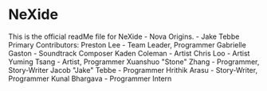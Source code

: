 # NeXide

This is the official readMe file for NeXide - Nova Origins.
                                                          - Jake Tebbe
Primary Contributors:
Preston Lee - Team Leader, Programmer
Gabrielle Gaston - Soundtrack Composer
Kaden Coleman - Artist
Chris Loo - Artist
Yuming Tsang - Artist, Programmer
Xuanshuo "Stone" Zhang - Programmer, Story-Writer
Jacob "Jake" Tebbe - Programmer
Hrithik Arasu - Story-Writer, Programmer
Kunal Bhargava - Programmer Intern
